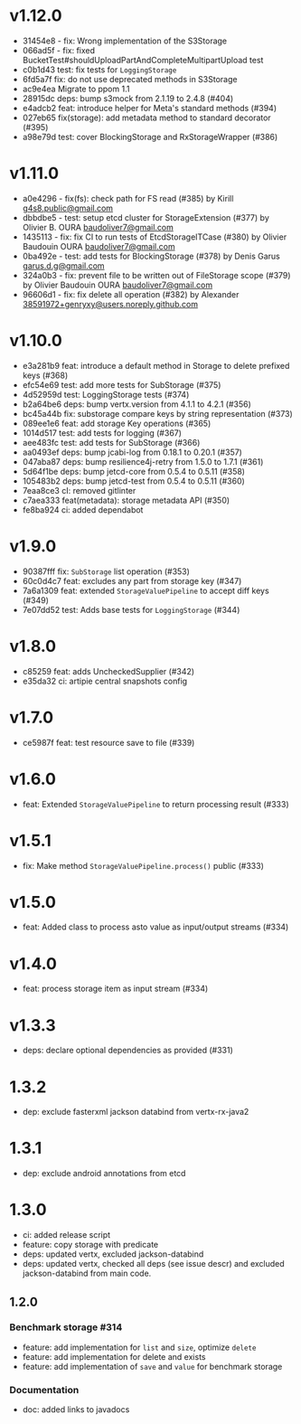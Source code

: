 # v1.12.0

 - 31454e8 - fix: Wrong implementation of the S3Storage
 - 066ad5f - fix: fixed BucketTest#shouldUploadPartAndCompleteMultipartUpload test
 - c0b1d43 test: fix tests for `LoggingStorage`
 - 6fd5a7f fix: do not use deprecated methods in S3Storage
 - ac9e4ea Migrate to ppom 1.1
 - 28915dc deps: bump s3mock from 2.1.19 to 2.4.8 (#404) 
 - e4adcb2 feat: introduce helper for Meta's standard methods (#394) 
 - 027eb65 fix(storage): add metadata method to standard decorator (#395) 
 - a98e79d test: cover BlockingStorage and RxStorageWrapper (#386)

# v1.11.0

 - a0e4296 - fix(fs): check path for FS read (#385)
   by Kirill <g4s8.public@gmail.com>
 - dbbdbe5 - test: setup etcd cluster for StorageExtension (#377)
   by Olivier B. OURA <baudoliver7@gmail.com>
 - 1435113 - fix: fix CI to run tests of EtcdStorageITCase (#380)
   by Olivier Baudouin OURA <baudoliver7@gmail.com>
 - 0ba492e - test: add tests for BlockingStorage (#378)
   by Denis Garus <garus.d.g@gmail.com>
 - 324a0b3 - fix: prevent file to be written out of FileStorage scope (#379)
   by Olivier Baudouin OURA <baudoliver7@gmail.com>
 - 96606d1 - fix: fix delete all operation (#382)
   by Alexander <38591972+genryxy@users.noreply.github.com>

# v1.10.0

  - e3a281b9 feat: introduce a default method in Storage to delete prefixed keys (#368)
  - efc54e69 test: add more tests for SubStorage (#375)
  - 4d52959d test: LoggingStorage tests (#374)
  - b2a64be6 deps: bump vertx.version from 4.1.1 to 4.2.1 (#356)
  - bc45a44b fix: substorage compare keys by string representation (#373)
  - 089ee1e6 feat: add storage Key operations (#365)
  - 1014d517 test: add tests for logging (#367)
  - aee483fc test: add  tests for SubStorage (#366)
  - aa0493ef deps: bump jcabi-log from 0.18.1 to 0.20.1 (#357)
  - 047aba87 deps: bump resilience4j-retry from 1.5.0 to 1.7.1 (#361)
  - 5d64f1be deps: bump jetcd-core from 0.5.4 to 0.5.11 (#358)
  - 105483b2 deps: bump jetcd-test from 0.5.4 to 0.5.11 (#360)
  - 7eaa8ce3 cI: removed gitlinter
  - c7aea333 feat(metadata): storage metadata API (#350)
  - fe8ba924 ci: added dependabot 

# v1.9.0

  - 90387fff fix: `SubStorage` list operation (#353)
  - 60c0d4c7 feat: excludes any part from storage key (#347)
  - 7a6a1309 feat: extended `StorageValuePipeline` to accept diff keys (#349)
  - 7e07dd52 test: Adds base tests for `LoggingStorage` (#344)

# v1.8.0

  - c85259 feat: adds UncheckedSupplier (#342)
  - e35da32 ci: artipie central snapshots config

# v1.7.0

  - ce5987f feat: test resource save to file (#339)

# v1.6.0

 - feat: Extended `StorageValuePipeline` to return processing result (#333)

# v1.5.1

 - fix: Make method `StorageValuePipeline.process()` public (#333)

# v1.5.0

 - feat: Added class to process asto value as input/output streams (#334)
 
# v1.4.0

 - feat: process storage item as input stream (#334)

# v1.3.3

 - deps: declare optional dependencies as provided (#331)

# 1.3.2

 - dep: exclude fasterxml jackson databind from vertx-rx-java2

# 1.3.1

 - dep: exclude android annotations from etcd

# 1.3.0

 - ci: added release script
 - feature: copy storage with predicate
 - deps: updated vertx, excluded jackson-databind
 - deps: updated vertx, checked all deps (see issue descr) and excluded jackson-databind from main code.

## 1.2.0

### Benchmark storage #314
 - feature: add implementation for `list` and `size`, optimize `delete`
 - feature: add implementation for delete and exists
 - feature: add implementation of  `save` and `value` for benchmark storage

### Documentation
 - doc: added links to javadocs
